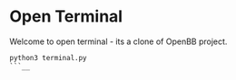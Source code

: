 # Open Terminal

Welcome to open terminal - its a clone of OpenBB project.

```python
python3 terminal.py
```__